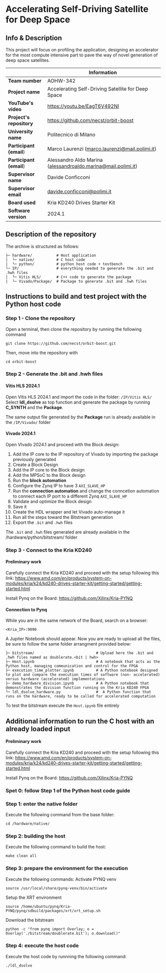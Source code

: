 # Accelerating Self-Driving Satellite for Deep Space

## Info & Description
This project will focus on profiling the application, designing an accelerator for the most compute intensive part to pave the way of novel generation of deep space satellites.  

|| Information |
|----------------------|-----|
| **Team number**          | AOHW-342 |
| **Project name**         | Accelerating Self-Driving Satellite for Deep Space |
| **YouTube's video**      | https://youtu.be/EagT6V492NI |
| **Project's repository** | https://github.com/necst/orbit-boost |
| **University name**      | Politecnico di Milano |
| **Participant (email**)  | Marco Laurenzi (marco.laurenzi@mail.polimi.it) |
| **Participant (email**)  | Alessandro Aldo Marina (alessandroaldo.marina@mail.polimi.it) |
| **Supervisor name**      | Davide Conficconi |
| **Supervisor email**     | davide.conficconi@polimi.it |
| **Board used**           | Kria KD240 Drives Starter Kit |
| **Software version**     | 2024.1 |

## Description of the repository
The archive is structured as follows:
```    
├─ hardware/           # Host application
|  └─ native/          # C host code
|  └─ python/          # python host code + testbench
└─ IP/                 # everything needed to generate the .bit and .hwh files
|  └─ Vitis HLS/       # C++ code to generate the package
|  └─ Vivado/Package/  # Package to generate .bit and .hwh files
```
 
## Instructions to build and test project with the Python host code

### Step 1 - Clone the repository
Open a terminal, then clone the repository by running the following command
```shell
git clone https://github.com/necst/orbit-boost.git
```
Then, move into the repository with 
```shell
cd orbit-boost
```

### Step 2 - Generate the .bit and .hwh files
#### Vitis HLS 2024.1
Open Vitis HLS 2024.1 and import the code in the folder: `/IP/Vitis HLS/`
Select **ldl_dsolve** as top function and generate the package by running **C_SYNTH** and the **Package**.

The same output file generated by the **Package** run is already available in the `/IP/Vivado/` folder

#### Vivado 2024.1

Open VIvado 2024.1 and proceed with the Block design:
1. Add the IP core to the IP repository of Vivado by importing the package previously generated
2. Create a Block Design
3. Add the IP core to the Block design
4. Add the MPSoC to the Block design
6. Run the **block automation**
7. Configure the Zynq IP to have 3 `AXI_SLAVE_HP`
8. Run the **connection automation** and change the conncetion automation to connect each IP port to a different Zynq `AXI_SLAVE_HP`
9. Validate and optimize the Block design
10. Save it
11. Create the HDL wrapper and let Vivado auto-manage it
12. Run all the steps toward the Bitstream generation
13. Export the `.bit` and `.hwh` files
    
The `.bit` and `.hwh` files generated are already available in the /hardware/python/bitstream/ folder

### Step 3 - Connect to the Kria KD240
#### Preliminary work
Carefully connect the Kria KD240 and proceed with the setup following this link:
https://www.amd.com/en/products/system-on-modules/kria/k24/kd240-drives-starter-kit/getting-started/getting-started.html

Install Pynq on the Board:
https://github.com/Xilinx/Kria-PYNQ

#### Connection to Pynq
While you are in the same network of the Board, search on a browser:
``` 
<Kria_IP>:9090
``` 
A Jupiter Notebook should appear.
Now you are ready to upload all the files, be sure to follow the same folder arrangment provided below:
```    
├─ bitstream/                            # Upload here the .bit and .hwh files named as doublerate.<bit | hwh>    
├─ Host.ipynb                            # A notebook that acts as the Python host, managing communication and control for the FPGA
├─ execution_time_plotter.ipynb          # A Python notebook designed to plot and compare the execution times of software (non- accelerated) versus hardware (accelerated) implementations
├─ demo_hardware_division.ipynb          # A Python notebook that demonstrates the division function running on the Kria KD240 FPGA
└─ ldl_dsolve_hardware.py                #  A Python function that runs on the hardware, ready to be called for accelerated computation
```
To test the bitstream execute the `Host.ipynb` file entirely

## Additional information to run the C host with an already loaded input
#### Preliminary work
Carefully connect the Kria KD240 and proceed with the setup following this link:
https://www.amd.com/en/products/system-on-modules/kria/k24/kd240-drives-starter-kit/getting-started/getting-started.html

Install Pynq on the Board:
https://github.com/Xilinx/Kria-PYNQ
### Spet 0: follow Step 1 of the Python host code guide
### Step 1: enter the native folder
Execute the following command from the base folder:
```
cd /hardware/native/
```
### Step 2: building the host
Execute the following command to build the host:
```
make clean all
```
### Step 3: prepare the environment for the execution
Execute the following commands:
Activate PYNQ venv
```
source /usr/local/share/pynq-venv/bin/activate
```
Setup the XRT environment
```
source /home/ubuntu/pynq/Kria-PYNQ/pynq/sdbuild/packages/xrt/xrt_setup.sh
```
Download the bitstream
```
python -c "from pynq import Overlay; o = Overlay('./bitstream/doublerate.bit'); o.download()"
```
### Step 4: execute the host code
Execute the host code by runnning the following command:
```
./ldl_dsolve
```
